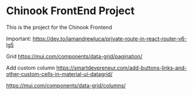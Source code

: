 # Chinook FrontEnd Project

This is the project for the Chinook Frontend

Important:
https://dev.to/iamandrewluca/private-route-in-react-router-v6-lg5

Grid
https://mui.com/components/data-grid/pagination/

Add custom column
https://smartdevpreneur.com/add-buttons-links-and-other-custom-cells-in-material-ui-datagrid/

https://mui.com/components/data-grid/columns/
